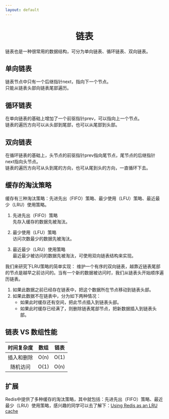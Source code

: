 ```yaml
---
layout: default
---
```


# <center>链表</center>

链表也是一种很常用的数据结构，可分为单向链表、循环链表、双向链表。

## 单向链表
链表节点中只有一个后继指针next，指向下一个节点。  
只能从链表头部向链表尾部遍历。

## 循环链表
在单向链表的基础上增加了一个前驱指针prev，可以指向上一个节点。  
链表的遍历方向可以从头部到尾部，也可以从尾部到头部。

## 双向链表
在循环链表的基础上，头节点的前驱指针prev指向尾节点，尾节点的后继指针next指向头节点。  
链表的遍历方向可从头到尾的方向，也可从尾到头的方向，一直循环下去。

## 缓存的淘汰策略
缓存有三种淘汰策略：先进先出（FIFO）策略、最少使用（LFU）策略、最近最少（LRU）使用策略。

1. 先进先出（FIFO）策略  
先存入缓存的数据先被淘汰。

1. 最少使用（LFU）策略  
访问次数最少的数据先被淘汰。

1. 最近最少（LRU）使用策略  
最近最少被访问的数据先被淘汰，可使用双向链表结构来实现。

我们来研究下LRU策略的简单实现：
维护一个有序的双向链表，越靠近链表尾部的节点是越早之前访问的。当有一个新的数据被访问时，我们从链表头开始顺序遍历链表。
1. 如果此数据之前已经存在链表中，把这个数据所在节点移动到链表头部。
1. 如果此数据不在链表中，分为如下两种情况：
    * 如果此时缓存还有空间，把此节点插入到链表头部。
    * 如果此时缓存已经满了，则删除链表尾部节点，把新数据插入到链表头部。


## 链表 VS 数组性能

 时间复杂度    | 数组   |   链表 |
 :-:|:-:|:-:|
 插入和删除    | O(n)   | O(1)  |
 随机访问      | O(1)   | O(n)  |


## 扩展
Redis中提供了多种缓存的淘汰策略，其中就包括：先进先出（FIFO）策略、最近最少（LRU）使用策略，感兴趣的同学可以去了解下：<a href='https://redis.io/topics/lru-cache'>Using Redis as an LRU cache</a>
